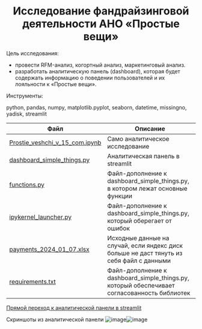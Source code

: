 <h1 align="center">Исследование фандрайзинговой деятельности АНО «Простые вещи»</h1>

Цель исследования:
- провести RFM-анализ, когортный анализ, маркетинговый анализ.
- разработать аналитическую панель (dashboard), которая будет содержать информацию о поведении пользователей и их лояльности к «Простые вещи».

Инструменты:

python, pandas, numpy, matplotlib.pyplot, seaborn, datetime, missingno, yadisk, streamlit


| Файл| Описание|
|------|-----------|
|[Prostie_veshchi_v_15_com.ipynb](https://github.com/LKonyukova/Sipmle-things/blob/main/Prostie_veshchi_v_15_com.ipynb) | Само аналитическое исследование|
|[dashboard_simple_things.py](https://github.com/LKonyukova/Sipmle-things/blob/main/dashboard_simple_things.py) | Аналитическая панель в streamlit|
|[functions.py](https://github.com/LKonyukova/Sipmle-things/blob/main/functions.py) | Файл-дополнение к dashboard_simple_things.py, в котором лежат основные функции|
|[ipykernel_launcher.py](https://github.com/LKonyukova/Sipmle-things/blob/main/ipykernel_launcher.py) | Файл-дополнение к dashboard_simple_things.py, который оберегает от ошибок|
|[payments_2024_01_07.xlsx](https://github.com/LKonyukova/Sipmle-things/blob/main/payments_2024_01_07.xlsx) | Исходные данные на случай, если яндекс диск больше не даст тянуть из себя файл с данными|
|[requirements.txt](https://github.com/LKonyukova/Sipmle-things/blob/main/requirements.txt) | Файл-дополнение к dashboard_simple_things.py, который обеспечивает согласованность библиотек|

[Прямой переход к аналитической панели в streamlit](https://sipmle-things-bhuipj98x34ws8kuillic2.streamlit.app/?embed_options=light_theme)

Скриншоты из аналитической панели
![image](https://github.com/user-attachments/assets/5e460a1f-ed5c-4fab-a4a7-1346deaaf5ba)![image](https://github.com/user-attachments/assets/7300a782-aecb-4585-87f1-837264ab35fe)

